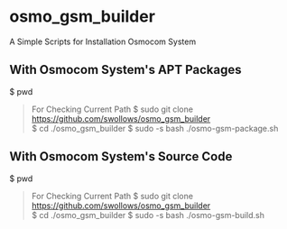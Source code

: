 # osmo_gsm_builder
A Simple Scripts for Installation Osmocom System
## With Osmocom System's APT Packages
$ pwd
> For Checking Current Path
$ sudo git clone https://github.com/swollows/osmo_gsm_builder  
$ cd ./osmo_gsm_builder
$ sudo -s bash ./osmo-gsm-package.sh

## With Osmocom System's Source Code
$ pwd
> For Checking Current Path
$ sudo git clone https://github.com/swollows/osmo_gsm_builder  
$ cd ./osmo_gsm_builder
$ sudo -s bash ./osmo-gsm-build.sh
